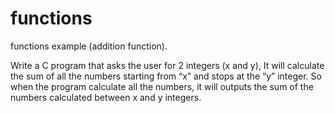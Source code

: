 # functions

functions example (addition function).


Write a C program that asks the user for 2 integers (x and y),
It will calculate the sum of all the numbers starting from “x” and stops at the “y” integer.
So when the program calculate all the numbers,
it will outputs the sum of the numbers calculated between x and y integers. 



